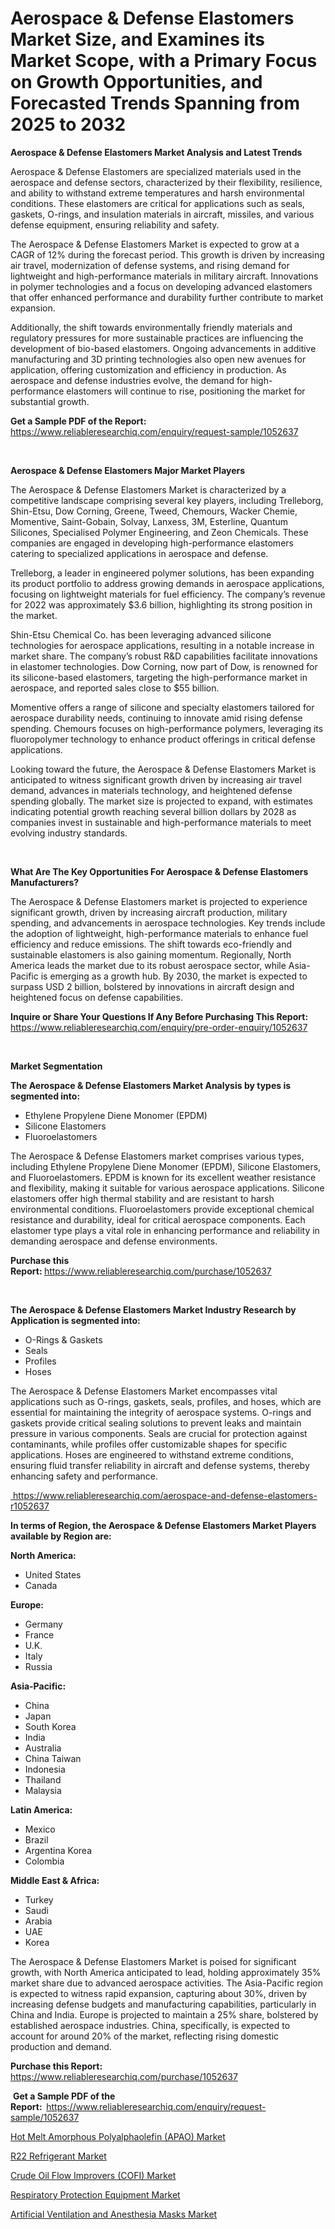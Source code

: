 <p><h1>Aerospace & Defense Elastomers Market Size, and Examines its Market Scope, with a Primary Focus on Growth Opportunities, and Forecasted Trends Spanning from 2025 to 2032</h1></p><p><strong>Aerospace & Defense Elastomers Market Analysis and Latest Trends</strong></p>
<p><p>Aerospace & Defense Elastomers are specialized materials used in the aerospace and defense sectors, characterized by their flexibility, resilience, and ability to withstand extreme temperatures and harsh environmental conditions. These elastomers are critical for applications such as seals, gaskets, O-rings, and insulation materials in aircraft, missiles, and various defense equipment, ensuring reliability and safety.</p><p>The Aerospace & Defense Elastomers Market is expected to grow at a CAGR of 12% during the forecast period. This growth is driven by increasing air travel, modernization of defense systems, and rising demand for lightweight and high-performance materials in military aircraft. Innovations in polymer technologies and a focus on developing advanced elastomers that offer enhanced performance and durability further contribute to market expansion. </p><p>Additionally, the shift towards environmentally friendly materials and regulatory pressures for more sustainable practices are influencing the development of bio-based elastomers. Ongoing advancements in additive manufacturing and 3D printing technologies also open new avenues for application, offering customization and efficiency in production. As aerospace and defense industries evolve, the demand for high-performance elastomers will continue to rise, positioning the market for substantial growth.</p></p>
<p><strong>Get a Sample PDF of the Report:&nbsp;</strong> <a href="https://www.reliableresearchiq.com/enquiry/request-sample/1052637?utm_campaign=1837&utm_medium=2&utm_source=Github&utm_content=ia&utm_term=22032025&utm_id=aerospace-defense-elastomers">https://www.reliableresearchiq.com/enquiry/request-sample/1052637</a></p>
<p>&nbsp;</p>
<p><strong>Aerospace & Defense Elastomers Major Market Players</strong></p>
<p><p>The Aerospace & Defense Elastomers Market is characterized by a competitive landscape comprising several key players, including Trelleborg, Shin-Etsu, Dow Corning, Greene, Tweed, Chemours, Wacker Chemie, Momentive, Saint-Gobain, Solvay, Lanxess, 3M, Esterline, Quantum Silicones, Specialised Polymer Engineering, and Zeon Chemicals. These companies are engaged in developing high-performance elastomers catering to specialized applications in aerospace and defense.</p><p>Trelleborg, a leader in engineered polymer solutions, has been expanding its product portfolio to address growing demands in aerospace applications, focusing on lightweight materials for fuel efficiency. The company’s revenue for 2022 was approximately $3.6 billion, highlighting its strong position in the market.</p><p>Shin-Etsu Chemical Co. has been leveraging advanced silicone technologies for aerospace applications, resulting in a notable increase in market share. The company’s robust R&D capabilities facilitate innovations in elastomer technologies. Dow Corning, now part of Dow, is renowned for its silicone-based elastomers, targeting the high-performance market in aerospace, and reported sales close to $55 billion.</p><p>Momentive offers a range of silicone and specialty elastomers tailored for aerospace durability needs, continuing to innovate amid rising defense spending. Chemours focuses on high-performance polymers, leveraging its fluoropolymer technology to enhance product offerings in critical defense applications.</p><p>Looking toward the future, the Aerospace & Defense Elastomers Market is anticipated to witness significant growth driven by increasing air travel demand, advances in materials technology, and heightened defense spending globally. The market size is projected to expand, with estimates indicating potential growth reaching several billion dollars by 2028 as companies invest in sustainable and high-performance materials to meet evolving industry standards.</p></p>
<p>&nbsp;</p>
<p><strong>What Are The Key Opportunities For Aerospace & Defense Elastomers Manufacturers?</strong></p>
<p><p>The Aerospace & Defense Elastomers market is projected to experience significant growth, driven by increasing aircraft production, military spending, and advancements in aerospace technologies. Key trends include the adoption of lightweight, high-performance materials to enhance fuel efficiency and reduce emissions. The shift towards eco-friendly and sustainable elastomers is also gaining momentum. Regionally, North America leads the market due to its robust aerospace sector, while Asia-Pacific is emerging as a growth hub. By 2030, the market is expected to surpass USD 2 billion, bolstered by innovations in aircraft design and heightened focus on defense capabilities.</p></p>
<p><strong>Inquire or Share Your Questions If Any Before Purchasing This Report:</strong> <a href="https://www.reliableresearchiq.com/enquiry/pre-order-enquiry/1052637?utm_campaign=1837&utm_medium=2&utm_source=Github&utm_content=ia&utm_term=22032025&utm_id=aerospace-defense-elastomers">https://www.reliableresearchiq.com/enquiry/pre-order-enquiry/1052637</a></p>
<p>&nbsp;</p>
<p><strong>Market Segmentation</strong></p>
<p><strong>The Aerospace & Defense Elastomers Market Analysis by types is segmented into:</strong></p>
<p><ul><li>Ethylene Propylene Diene Monomer (EPDM)</li><li>Silicone Elastomers</li><li>Fluoroelastomers</li></ul></p>
<p><p>The Aerospace & Defense Elastomers market comprises various types, including Ethylene Propylene Diene Monomer (EPDM), Silicone Elastomers, and Fluoroelastomers. EPDM is known for its excellent weather resistance and flexibility, making it suitable for various aerospace applications. Silicone elastomers offer high thermal stability and are resistant to harsh environmental conditions. Fluoroelastomers provide exceptional chemical resistance and durability, ideal for critical aerospace components. Each elastomer type plays a vital role in enhancing performance and reliability in demanding aerospace and defense environments.</p></p>
<p><strong>Purchase this Report:&nbsp;</strong><a href="https://www.reliableresearchiq.com/purchase/1052637?utm_campaign=1837&utm_medium=2&utm_source=Github&utm_content=ia&utm_term=22032025&utm_id=aerospace-defense-elastomers">https://www.reliableresearchiq.com/purchase/1052637</a></p>
<p>&nbsp;</p>
<p><strong>The Aerospace & Defense Elastomers Market Industry Research by Application is segmented into:</strong></p>
<p><ul><li>O-Rings & Gaskets</li><li>Seals</li><li>Profiles</li><li>Hoses</li></ul></p>
<p><p>The Aerospace & Defense Elastomers Market encompasses vital applications such as O-rings, gaskets, seals, profiles, and hoses, which are essential for maintaining the integrity of aerospace systems. O-rings and gaskets provide critical sealing solutions to prevent leaks and maintain pressure in various components. Seals are crucial for protection against contaminants, while profiles offer customizable shapes for specific applications. Hoses are engineered to withstand extreme conditions, ensuring fluid transfer reliability in aircraft and defense systems, thereby enhancing safety and performance.</p></p>
<p><a href="https://www.reliableresearchiq.com/aerospace-and-defense-elastomers-r1052637?utm_campaign=1837&utm_medium=2&utm_source=Github&utm_content=ia&utm_term=22032025&utm_id=aerospace-defense-elastomers">&nbsp;https://www.reliableresearchiq.com/aerospace-and-defense-elastomers-r1052637</a></p>
<p><strong>In terms of Region, the Aerospace & Defense Elastomers Market Players available by Region are:</strong></p>
<p>
    <p> <strong> North America: </strong>
        <ul>
            <li>United States</li>
            <li>Canada</li>
        </ul>
        </p> 
    <p> <strong> Europe: </strong>
        <ul>
            <li>Germany</li>
            <li>France</li>
            <li>U.K.</li>
            <li>Italy</li>
            <li>Russia</li>
        </ul>
        </p> 
    <p> <strong> Asia-Pacific: </strong>
        <ul>
            <li>China</li>
            <li>Japan</li>
            <li>South Korea</li>
            <li>India</li>
            <li>Australia</li>
            <li>China Taiwan</li>
            <li>Indonesia</li>
            <li>Thailand</li>
            <li>Malaysia</li>
        </ul>
        </p> 
    <p> <strong> Latin America: </strong>
        <ul>
            <li>Mexico</li>
            <li>Brazil</li>
            <li>Argentina Korea</li>
            <li>Colombia</li>
        </ul>
        </p> 
    <p> <strong> Middle East & Africa: </strong>
        <ul>
            <li>Turkey</li>
            <li>Saudi</li>
            <li>Arabia</li>
            <li>UAE</li>
            <li>Korea</li>
        </ul>
    </p>
    </p>
<p><p>The Aerospace & Defense Elastomers Market is poised for significant growth, with North America anticipated to lead, holding approximately 35% market share due to advanced aerospace activities. The Asia-Pacific region is expected to witness rapid expansion, capturing about 30%, driven by increasing defense budgets and manufacturing capabilities, particularly in China and India. Europe is projected to maintain a 25% share, bolstered by established aerospace industries. China, specifically, is expected to account for around 20% of the market, reflecting rising domestic production and demand.</p></p>
<p><strong>Purchase this Report: </strong><a href="https://www.reliableresearchiq.com/purchase/1052637?utm_campaign=1837&utm_medium=2&utm_source=Github&utm_content=ia&utm_term=22032025&utm_id=aerospace-defense-elastomers">https://www.reliableresearchiq.com/purchase/1052637</a></p>
<p>&nbsp;<strong>Get a Sample PDF of the Report:&nbsp;&nbsp;</strong><a href="https://www.reliableresearchiq.com/enquiry/request-sample/1052637?utm_campaign=1837&utm_medium=2&utm_source=Github&utm_content=ia&utm_term=22032025&utm_id=aerospace-defense-elastomers">https://www.reliableresearchiq.com/enquiry/request-sample/1052637</a></p>
<p><strong></strong></p>
<p><p><a href="https://github.com/dumanelina6v/Market-Research-Report-List-1/blob/main/hot-melt-amorphous-polyalphaolefin-apao-market.md?utm_campaign=1837&utm_medium=2&utm_source=Github&utm_content=ia&utm_term=22032025&utm_id=aerospace-defense-elastomers">Hot Melt Amorphous Polyalphaolefin (APAO) Market</a></p><p><a href="https://github.com/waldarolka1j/Market-Research-Report-List-1/blob/main/r22-refrigerant-market.md?utm_campaign=1837&utm_medium=2&utm_source=Github&utm_content=ia&utm_term=22032025&utm_id=aerospace-defense-elastomers">R22 Refrigerant Market</a></p><p><a href="https://github.com/spineamosa0e/Market-Research-Report-List-1/blob/main/crude-oil-flow-improvers-cofi-market.md?utm_campaign=1837&utm_medium=2&utm_source=Github&utm_content=ia&utm_term=22032025&utm_id=aerospace-defense-elastomers">Crude Oil Flow Improvers (COFI) Market</a></p><p><a href="https://github.com/maaniwilka9y/Market-Research-Report-List-1/blob/main/respiratory-protection-equipment-market.md?utm_campaign=1837&utm_medium=2&utm_source=Github&utm_content=ia&utm_term=22032025&utm_id=aerospace-defense-elastomers">Respiratory Protection Equipment Market</a></p><p><a href="https://github.com/dekamrapinq1/Market-Research-Report-List-1/blob/main/artificial-ventilation-and-anesthesia-masks-market.md?utm_campaign=1837&utm_medium=2&utm_source=Github&utm_content=ia&utm_term=22032025&utm_id=aerospace-defense-elastomers">Artificial Ventilation and Anesthesia Masks Market</a></p></p>